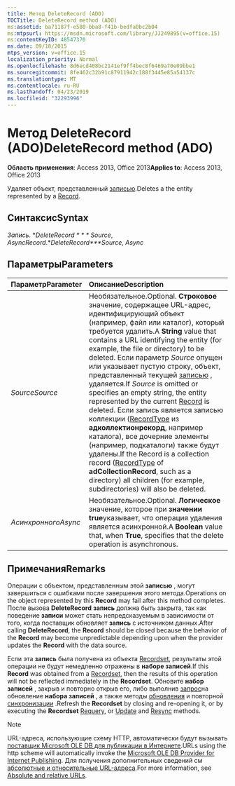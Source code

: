 ```yaml
---
title: Метод DeleteRecord (ADO)
TOCTitle: DeleteRecord method (ADO)
ms:assetid: ba71187f-e580-bba8-f41b-bedfa0bc2b04
ms:mtpsurl: https://msdn.microsoft.com/library/JJ249895(v=office.15)
ms:contentKeyID: 48547370
ms.date: 09/18/2015
mtps_version: v=office.15
localization_priority: Normal
ms.openlocfilehash: 8d6ecd408bc2141ef9ff4bec8f6469a70e09bbe1
ms.sourcegitcommit: 8fe462c32b91c87911942c188f3445e85a54137c
ms.translationtype: MT
ms.contentlocale: ru-RU
ms.lasthandoff: 04/23/2019
ms.locfileid: "32293996"
---
```

# <a name="deleterecord-method-ado"></a><span data-ttu-id="07a1d-102">Метод DeleteRecord (ADO)</span><span class="sxs-lookup"><span data-stu-id="07a1d-102">DeleteRecord method (ADO)</span></span>

<span data-ttu-id="07a1d-103">**Область применения**: Access 2013, Office 2013</span><span class="sxs-lookup"><span data-stu-id="07a1d-103">**Applies to**: Access 2013, Office 2013</span></span>

<span data-ttu-id="07a1d-104">Удаляет объект, представленный [записью](record-object-ado.md).</span><span class="sxs-lookup"><span data-stu-id="07a1d-104">Deletes a the entity represented by a [Record](record-object-ado.md).</span></span>

## <a name="syntax"></a><span data-ttu-id="07a1d-105">Синтаксис</span><span class="sxs-lookup"><span data-stu-id="07a1d-105">Syntax</span></span>

<span data-ttu-id="07a1d-106">*Запись*. \**DeleteRecord \* \* \* Source*, *Async*</span><span class="sxs-lookup"><span data-stu-id="07a1d-106">*Record*.\**DeleteRecord\*\*\*Source*, *Async*</span></span>

## <a name="parameters"></a><span data-ttu-id="07a1d-107">Параметры</span><span class="sxs-lookup"><span data-stu-id="07a1d-107">Parameters</span></span>

|<span data-ttu-id="07a1d-108">Параметр</span><span class="sxs-lookup"><span data-stu-id="07a1d-108">Parameter</span></span>|<span data-ttu-id="07a1d-109">Описание</span><span class="sxs-lookup"><span data-stu-id="07a1d-109">Description</span></span>|
|:--------|:----------|
|<span data-ttu-id="07a1d-110">*Source*</span><span class="sxs-lookup"><span data-stu-id="07a1d-110">*Source*</span></span> |<span data-ttu-id="07a1d-111">Необязательное.</span><span class="sxs-lookup"><span data-stu-id="07a1d-111">Optional.</span></span> <span data-ttu-id="07a1d-112">**Строковое** значение, содержащее URL-адрес, идентифицирующий объект (например, файл или каталог), который требуется удалить.</span><span class="sxs-lookup"><span data-stu-id="07a1d-112">A **String** value that contains a URL identifying the entity (for example, the file or directory) to be deleted.</span></span> <span data-ttu-id="07a1d-113">Если параметр *Source* опущен или указывает пустую строку, объект, представленный текущей [записью](record-object-ado.md) , удаляется.</span><span class="sxs-lookup"><span data-stu-id="07a1d-113">If *Source* is omitted or specifies an empty string, the entity represented by the current [Record](record-object-ado.md) is deleted.</span></span> <span data-ttu-id="07a1d-114">Если запись является записью коллекции ([RecordType](recordtype-property-ado.md) из **адколлектионрекорд**, например каталога), все дочерние элементы (например, подкаталоги) также будут удалены.</span><span class="sxs-lookup"><span data-stu-id="07a1d-114">If the Record is a collection record ([RecordType](recordtype-property-ado.md) of **adCollectionRecord**, such as a directory) all children (for example, subdirectories) will also be deleted.</span></span>|
|<span data-ttu-id="07a1d-115">*Асинхронного*</span><span class="sxs-lookup"><span data-stu-id="07a1d-115">*Async*</span></span> |<span data-ttu-id="07a1d-116">Необязательное.</span><span class="sxs-lookup"><span data-stu-id="07a1d-116">Optional.</span></span> <span data-ttu-id="07a1d-117">**Логическое** значение, которое при **значении true**указывает, что операция удаления является асинхронной.</span><span class="sxs-lookup"><span data-stu-id="07a1d-117">A **Boolean** value that, when **True**, specifies that the delete operation is asynchronous.</span></span>|

## <a name="remarks"></a><span data-ttu-id="07a1d-118">Примечания</span><span class="sxs-lookup"><span data-stu-id="07a1d-118">Remarks</span></span>

<span data-ttu-id="07a1d-119">Операции с объектом, представленным этой **записью** , могут завершиться с ошибками после завершения этого метода.</span><span class="sxs-lookup"><span data-stu-id="07a1d-119">Operations on the object represented by this **Record** may fail after this method completes.</span></span> <span data-ttu-id="07a1d-120">После вызова **DeleteRecord** **запись** должна быть закрыта, так как поведение **записи** может стать непредсказуемым в зависимости от того, когда поставщик обновляет **запись** с источником данных.</span><span class="sxs-lookup"><span data-stu-id="07a1d-120">After calling **DeleteRecord**, the **Record** should be closed because the behavior of the **Record** may become unpredictable depending upon when the provider updates the **Record** with the data source.</span></span>

<span data-ttu-id="07a1d-121">Если эта **запись** была получена из объекта [Recordset](recordset-object-ado.md), результаты этой операции не будут немедленно отражены в **наборе записей**.</span><span class="sxs-lookup"><span data-stu-id="07a1d-121">If this **Record** was obtained from a [Recordset](recordset-object-ado.md), then the results of this operation will not be reflected immediately in the **Recordset**.</span></span> <span data-ttu-id="07a1d-122">Обновите **набор записей** , закрыв и повторно открыв его, либо выполнив [запрос](requery-method-ado.md)на обновление **набора записей** , а также методы [обновления](update-method-ado.md) и повторной [синхронизации](resync-method-ado.md) .</span><span class="sxs-lookup"><span data-stu-id="07a1d-122">Refresh the **Recordset** by closing and re-opening it, or by executing the **Recordset** [Requery](requery-method-ado.md), or [Update](update-method-ado.md) and [Resync](resync-method-ado.md) methods.</span></span>

> [!NOTE]
> <span data-ttu-id="07a1d-123">URL-адреса, использующие схему HTTP, автоматически будут вызывать [поставщик Microsoft OLE DB для публикации в Интернете](microsoft-ole-db-provider-for-internet-publishing.md).</span><span class="sxs-lookup"><span data-stu-id="07a1d-123">URLs using the http scheme will automatically invoke the [Microsoft OLE DB Provider for Internet Publishing](microsoft-ole-db-provider-for-internet-publishing.md).</span></span> <span data-ttu-id="07a1d-124">Для получения дополнительных сведений см [абсолютные и относительные URL-адреса](absolute-and-relative-urls.md).</span><span class="sxs-lookup"><span data-stu-id="07a1d-124">For more information, see [Absolute and relative URLs](absolute-and-relative-urls.md).</span></span>


